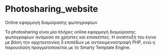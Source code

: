 # Photosharing_website
Online εφαρμογή διαμοίρασης φωτογραφίων 

Το photosharing είναι μία πλήρες online εφαρμογή διαμοίρασης
φωτογραφίων ανάμεσα σε χρήστες και επισκέπτες.
Η αναπτυξή του έγινε με βάση την αρχιτεκτονίκη 3 επιπέδων με
αντικειμενοστραφή PHP, ενώ η παρουσίαση πραγματοποιείται με το Smarty
Template Engine.
